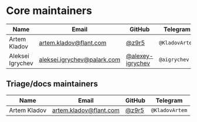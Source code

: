 # Core maintainers

| Name             | Email                     | GitHub                                                 | Telegram
|------------------|---------------------------|--------------------------------------------------------|--------------------------------------
| Artem Kladov     | artem.kladov@flant.com       | [@z9r5](https://github.com/z9r5)                        | `@KladovArtem`
| Aleksei Igrychev     | aleksei.igrychev@palark.com   | [@alexey-igrychev](https://github.com/alexey-igrychev)  | `@aigrychev`

## Triage/docs maintainers

| Name                  | Email                        | GitHub                                                     | Telegram
|-----------------------|------------------------------|------------------------------------------------------------|--------------------------------------
| Artem Kladov          | artem.kladov@flant.com       | [@z9r5](https://github.com/z9r5)                           | `@KladovArtem`
